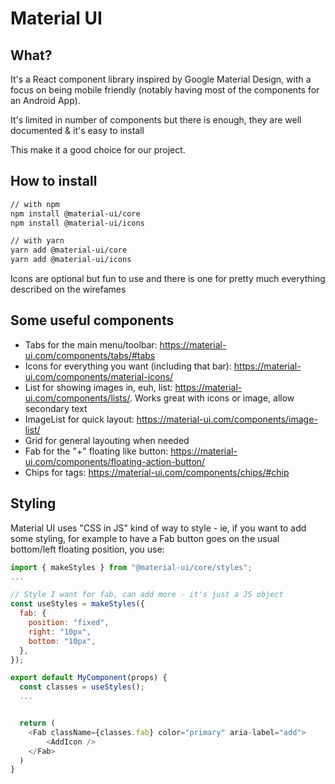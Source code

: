 # Material UI

## What?

It's a React component library inspired by Google Material Design, with a focus on being mobile friendly (notably having most of the components for an Android App).

It's limited in number of components but there is enough, they are well documented & it's easy to install

This make it a good choice for our project.

## How to install

```bash
// with npm
npm install @material-ui/core
npm install @material-ui/icons

// with yarn
yarn add @material-ui/core
yarn add @material-ui/icons
```

Icons are optional but fun to use and there is one for pretty much everything described on the wirefames

## Some useful components

- Tabs for the main menu/toolbar: https://material-ui.com/components/tabs/#tabs
- Icons for everything you want (including that bar): https://material-ui.com/components/material-icons/
- List for showing images in, euh, list: https://material-ui.com/components/lists/. Works great with icons or image, allow secondary text
- ImageList for quick layout: https://material-ui.com/components/image-list/
- Grid for general layouting when needed
- Fab for the "+" floating like button: https://material-ui.com/components/floating-action-button/
- Chips for tags: https://material-ui.com/components/chips/#chip

## Styling 

Material UI uses "CSS in JS" kind of way to style - ie, if you want to add some styling, for example to have a Fab button goes on the usual bottom/left floating position, you use:

```javascript
import { makeStyles } from "@material-ui/core/styles";
...

// Style I want for fab, can add more - it's just a JS object
const useStyles = makeStyles({
  fab: {
    position: "fixed",
    right: "10px",
    bottom: "10px",
  },
});

export default MyComponent(props) {
  const classes = useStyles();
  ...


  return (
    <Fab className={classes.fab} color="primary" aria-label="add">
        <AddIcon />
    </Fab>
  )
}
```
